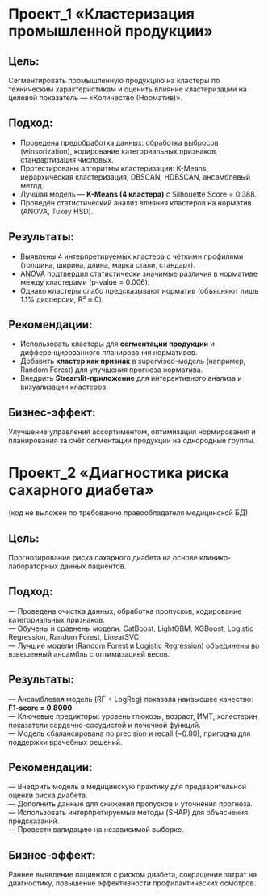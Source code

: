 # **Проект_1** «Кластеризация промышленной продукции»

## **Цель:**  
Сегментировать промышленную продукцию на кластеры по техническим характеристикам и оценить влияние кластеризации на целевой показатель — «Количество (Норматив)».

## **Подход:**  
- Проведена предобработка данных: обработка выбросов (winsorization), кодирование категориальных признаков, стандартизация числовых.  
- Протестированы алгоритмы кластеризации: K-Means, иерархическая кластеризация, DBSCAN, HDBSCAN, ансамблевый метод.  
- Лучшая модель — **K-Means (4 кластера)** с Silhouette Score = 0.388.  
- Проведён статистический анализ влияния кластеров на норматив (ANOVA, Tukey HSD).  

## **Результаты:**  
- Выявлены 4 интерпретируемых кластера с чёткими профилями (толщина, ширина, длина, марка стали, стандарт).  
- ANOVA подтвердил статистически значимые различия в нормативе между кластерами (p-value = 0.006).  
- Однако кластеры слабо предсказывают норматив (объясняют лишь 1.1% дисперсии, R² ≈ 0).  

## **Рекомендации:**  
- Использовать кластеры для **сегментации продукции** и дифференцированного планирования нормативов.  
- Добавить **кластер как признак** в supervised-модель (например, Random Forest) для улучшения прогноза норматива.  
- Внедрить **Streamlit-приложение** для интерактивного анализа и визуализации кластеров.  

## **Бизнес-эффект:**  
Улучшение управления ассортиментом, оптимизация нормирования и планирования за счёт сегментации продукции на однородные группы.

# **Проект_2 «Диагностика риска сахарного диабета»**
(код не выложен по требованию правообладателя медицинской БД)

## **Цель:**  
Прогнозирование риска сахарного диабета на основе клинико-лабораторных данных пациентов.

## **Подход:**  
— Проведена очистка данных, обработка пропусков, кодирование категориальных признаков.  
— Обучены и сравнены модели: CatBoost, LightGBM, XGBoost, Logistic Regression, Random Forest, LinearSVC.  
— Лучшие модели (Random Forest и Logistic Regression) объединены во взвешенный ансамбль с оптимизацией весов.

## **Результаты:**  
— Ансамблевая модель (RF + LogReg) показала наивысшее качество: **F1-score = 0.8000**.  
— Ключевые предикторы: уровень глюкозы, возраст, ИМТ, холестерин, показатели сердечно-сосудистой и почечной функций.  
— Модель сбалансирована по precision и recall (~0.80), пригодна для поддержки врачебных решений.

## **Рекомендации:**  
— Внедрить модель в медицинскую практику для предварительной оценки риска диабета.  
— Дополнить данные для снижения пропусков и уточнения прогноза.  
— Использовать интерпретируемые методы (SHAP) для объяснения предсказаний.  
— Провести валидацию на независимой выборке.

## **Бизнес-эффект:**  
Раннее выявление пациентов с риском диабета, сокращение затрат на диагностику, повышение эффективности профилактических осмотров.

